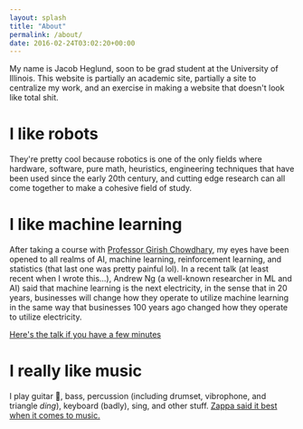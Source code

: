 ```yaml
---
layout: splash
title: "About"
permalink: /about/
date: 2016-02-24T03:02:20+00:00
---
```

My name is Jacob Heglund, soon to be grad student at the University of Illinois.  This website is partially an academic site, partially a site to centralize my work, and an exercise in making a website that doesn't look like total shit.

# I like robots

They're pretty cool because robotics is one of the only fields where hardware, software, pure math, heuristics, engineering techniques that have been used since the early 20th century, and cutting edge research can all come together to make a cohesive field of study.

# I like machine learning

After taking a course with [Professor Girish Chowdhary](https://abe.illinois.edu/directory/girishc), my eyes have been opened to all realms of AI, machine learning, reinforcement learning, and statistics (that last one was pretty painful lol).  In a recent talk (at least recent when I wrote this...), Andrew Ng (a well-known researcher in ML and AI) said that machine learning is the next electricity, in the sense that in 20 years, businesses will change how they operate to utilize machine learning in the same way that businesses 100 years ago changed how they operate to utilize electricity.  

[Here's the talk if you have a few minutes](https://www.youtube.com/watch?v=NKpuX_yzdYs)

# I really like music

I play guitar :guitar:, bass, percussion (including drumset, vibrophone, and triangle *ding*), keyboard (badly), sing, and other stuff.
[Zappa said it best when it comes to music.](https://youtu.be/UD5y5SbQaos?t=670)

